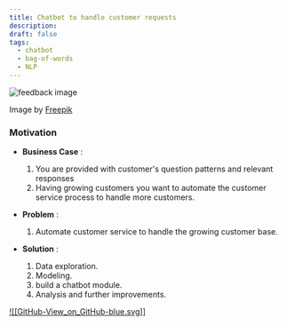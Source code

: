 ```yaml
---
title: Chatbot to handle customer requests
description: 
draft: false
tags:
  - chatbot
  - bag-of-words
  - NLP
---
```

![feedback image](https://img.freepik.com/free-photo/person-laptop-using-artificial-intelligence-generate-image_23-2150570994.jpg?w=1380&t=st=1707399988~exp=1707400588~hmac=308f274f6d1914b64e249594029e4b8b1e12992e2be424fc1f626b9cc1a83086)

Image by <a href="https://www.freepik.com/free-photo/person-laptop-using-artificial-intelligence-generate-image_49545063.htm#query=chat%20ai&position=1&from_view=search&track=ais&uuid=28e89591-72ae-49dd-90b8-465a8921b3cf">Freepik</a>

### Motivation

- **Business Case** : 
	1. You are provided with customer's question patterns and relevant responses
	2. Having growing customers you want to automate the customer service process to handle more customers.

- **Problem** :
	1. Automate customer service to handle the growing customer base.

- **Solution** :
	1. Data exploration.
	2. Modeling.
	3. build a chatbot module.
	4. Analysis and further improvements.


[![[GitHub-View_on_GitHub-blue.svg]]](https://github.com/aboudaladdin/MLPractice/blob/main/Simple%20ChatBot/Mini%20Sales%20Chatbot%20.ipynb)
